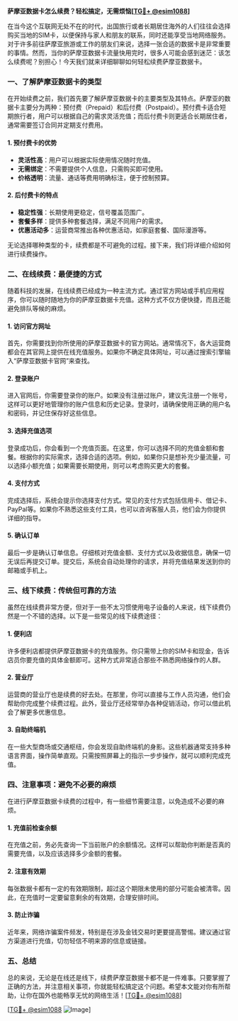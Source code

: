 **萨摩亚数据卡怎么续费？轻松搞定，无需烦恼[[TG💪+ @esim1088](https://t.me/s/esim1088)]**

在当今这个互联网无处不在的时代，出国旅行或者长期居住海外的人们往往会选择购买当地的SIM卡，以便保持与家人和朋友的联系，同时还能享受当地网络服务。对于许多前往萨摩亚旅游或工作的朋友们来说，选择一张合适的数据卡是非常重要的事情。然而，当你的萨摩亚数据卡流量快用完时，很多人可能会感到迷茫：该怎么续费呢？别担心！今天我们就来详细聊聊如何轻松续费萨摩亚数据卡。

### 一、了解萨摩亚数据卡的类型

在开始续费之前，我们首先要了解萨摩亚数据卡的主要类型及其特点。萨摩亚的数据卡主要分为两种：预付费（Prepaid）和后付费（Postpaid）。预付费卡适合短期旅行者，用户可以根据自己的需求灵活充值；而后付费卡则更适合长期居住者，通常需要签订合同并定期支付费用。

#### 1. 预付费卡的优势
- **灵活性高**：用户可以根据实际使用情况随时充值。
- **无需绑定**：不需要提供个人信息，只需购买即可使用。
- **价格透明**：流量、通话等费用明确标注，便于控制预算。

#### 2. 后付费卡的特点
- **稳定性强**：长期使用更稳定，信号覆盖范围广。
- **套餐多样**：提供多种套餐选择，满足不同用户的需求。
- **优惠活动多**：运营商常推出各种优惠活动，如家庭套餐、国际漫游等。

无论选择哪种类型的卡，续费都是不可避免的过程。接下来，我们将详细介绍如何进行续费操作。

### 二、在线续费：最便捷的方式

随着科技的发展，在线续费已经成为一种主流方式。通过官方网站或手机应用程序，你可以随时随地为你的萨摩亚数据卡充值。这种方式不仅方便快捷，而且还能避免排队等候的麻烦。

#### 1. 访问官方网址
首先，你需要找到你所使用的萨摩亚数据卡的官方网站。通常情况下，各大运营商都会在其官网上提供在线充值服务。如果你不确定具体网址，可以通过搜索引擎输入“萨摩亚数据卡官网”来查找。

#### 2. 登录账户
进入官网后，你需要登录你的账户。如果没有注册过账户，建议先注册一个账号，这样可以更好地管理你的账户信息和历史记录。登录时，请确保使用正确的用户名和密码，并记住保存好这些信息。

#### 3. 选择充值选项
登录成功后，你会看到一个充值页面。在这里，你可以选择不同的充值金额和套餐。根据你的实际需求，选择合适的选项。例如，如果你只是想补充少量流量，可以选择小额充值；如果需要长期使用，则可以考虑购买更大的套餐。

#### 4. 支付方式
完成选择后，系统会提示你选择支付方式。常见的支付方式包括信用卡、借记卡、PayPal等。如果你不熟悉这些支付工具，也可以咨询客服人员，他们会为你提供详细的指导。

#### 5. 确认订单
最后一步是确认订单信息。仔细核对充值金额、支付方式以及收据信息，确保一切无误后再提交订单。提交后，系统会自动处理你的请求，并将充值结果发送到你的邮箱或手机上。

### 三、线下续费：传统但可靠的方法

虽然在线续费非常方便，但对于一些不太习惯使用电子设备的人来说，线下续费仍然是一个不错的选择。以下是一些常见的线下续费途径：

#### 1. 便利店
许多便利店都提供萨摩亚数据卡的充值服务。你只需带上你的SIM卡和现金，告诉店员你要充值的具体金额即可。这种方式非常适合那些不熟悉网络操作的人群。

#### 2. 营业厅
运营商的营业厅也是续费的好去处。在那里，你可以直接与工作人员沟通，他们会帮助你完成整个续费过程。此外，营业厅还经常举办各种促销活动，你可以借此机会了解更多优惠信息。

#### 3. 自助终端机
在一些大型商场或交通枢纽，你会发现自助终端机的身影。这些机器通常支持多种语言界面，操作简单直观。只需按照屏幕上的指示一步步操作，就可以顺利完成充值。

### 四、注意事项：避免不必要的麻烦

在进行萨摩亚数据卡续费的过程中，有一些细节需要注意，以免造成不必要的麻烦。

#### 1. 充值前检查余额
在充值之前，务必先查询一下当前账户的余额情况。这样可以帮助你判断是否真的需要充值，以及应该选择多少金额的套餐。

#### 2. 注意有效期
每张数据卡都有一定的有效期限制，超过这个期限未使用的部分可能会被清零。因此，在充值时一定要留意剩余的有效期，合理安排时间。

#### 3. 防止诈骗
近年来，网络诈骗案件频发，特别是在涉及金钱交易时更要提高警惕。建议通过官方渠道进行充值，切勿轻信不明来源的信息或链接。

### 五、总结

总的来说，无论是在线还是线下，续费萨摩亚数据卡都不是一件难事。只要掌握了正确的方法，并注意相关事项，你就能轻松搞定这个问题。希望本文能对你有所帮助，让你在国外也能畅享无忧的网络生活！[[TG💪+ @esim1088](https://t.me/s/esim1088)] 

[[TG💪+ @esim1088](https://t.me/s/esim1088) ![Image](https://i.postimg.cc/4NQfJmqS/Snipaste-2025-05-13-00-14-12.png)]
